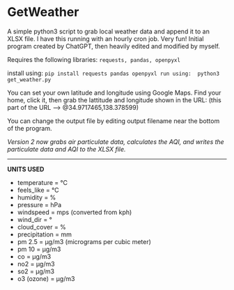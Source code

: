 # GetWeather

A simple python3 script to grab local weather data and append it to an XLSX file.
I have this running with an hourly cron job. Very fun!
Initial program created by ChatGPT, then heavily edited and modified by myself.

Requires the following libraries:  `requests, pandas, openpyxl`

install using:  `pip install requests pandas openpyxl
run using:  python3 get_weather.py`

You can set your own latitude and longitude using Google Maps. Find your home, click it, then grab the lattitude and longitude shown in the URL:
(this part of the URL --> @34.9717465,138.378599)

You can change the output file by editing output filename near the bottom of the program.

_Version 2 now grabs air particulate data, calculates the AQI, and writes the particulate data and AQI to the XLSX file._

---

**UNITS USED**

*    temperature    = °C
*    feels_like     = °C
*    humidity       = %
*    pressure       = hPa
*    windspeed      = mps (converted from kph)
*    wind_dir       = °
*    cloud_cover    = %
*    precipitation  = mm
*    pm 2.5         = μg/m3 (micrograms per cubic meter)
*    pm 10          = μg/m3
*    co             = μg/m3
*    no2            = μg/m3
*    so2            = μg/m3
*    o3 (ozone)     = μg/m3
